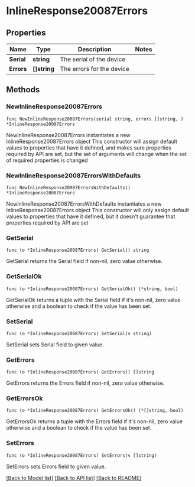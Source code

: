 # InlineResponse20087Errors

## Properties

Name | Type | Description | Notes
------------ | ------------- | ------------- | -------------
**Serial** | **string** | The serial of the device | 
**Errors** | **[]string** | The errors for the device | 

## Methods

### NewInlineResponse20087Errors

`func NewInlineResponse20087Errors(serial string, errors []string, ) *InlineResponse20087Errors`

NewInlineResponse20087Errors instantiates a new InlineResponse20087Errors object
This constructor will assign default values to properties that have it defined,
and makes sure properties required by API are set, but the set of arguments
will change when the set of required properties is changed

### NewInlineResponse20087ErrorsWithDefaults

`func NewInlineResponse20087ErrorsWithDefaults() *InlineResponse20087Errors`

NewInlineResponse20087ErrorsWithDefaults instantiates a new InlineResponse20087Errors object
This constructor will only assign default values to properties that have it defined,
but it doesn't guarantee that properties required by API are set

### GetSerial

`func (o *InlineResponse20087Errors) GetSerial() string`

GetSerial returns the Serial field if non-nil, zero value otherwise.

### GetSerialOk

`func (o *InlineResponse20087Errors) GetSerialOk() (*string, bool)`

GetSerialOk returns a tuple with the Serial field if it's non-nil, zero value otherwise
and a boolean to check if the value has been set.

### SetSerial

`func (o *InlineResponse20087Errors) SetSerial(v string)`

SetSerial sets Serial field to given value.


### GetErrors

`func (o *InlineResponse20087Errors) GetErrors() []string`

GetErrors returns the Errors field if non-nil, zero value otherwise.

### GetErrorsOk

`func (o *InlineResponse20087Errors) GetErrorsOk() (*[]string, bool)`

GetErrorsOk returns a tuple with the Errors field if it's non-nil, zero value otherwise
and a boolean to check if the value has been set.

### SetErrors

`func (o *InlineResponse20087Errors) SetErrors(v []string)`

SetErrors sets Errors field to given value.



[[Back to Model list]](../README.md#documentation-for-models) [[Back to API list]](../README.md#documentation-for-api-endpoints) [[Back to README]](../README.md)


